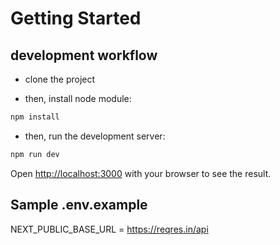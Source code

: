 # Getting Started

## development workflow

- clone the project

- then, install node module:

```bash
npm install

```

- then, run the development server:

```bash
npm run dev

```

Open [http://localhost:3000](http://localhost:3000) with your browser to see the result.

## Sample .env.example

NEXT_PUBLIC_BASE_URL = https://reqres.in/api
